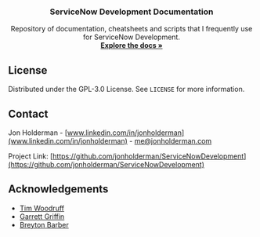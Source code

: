<h3 align="center">ServiceNow Development Documentation</h3>

<p align="center">
  Repository of documentation, cheatsheets and scripts that I frequently use for ServiceNow Development.
  <br />
  <a href="https://github.com/jonholderman/ServiceNowDevelopment"><strong>Explore the docs »</strong></a>
</p>

<!-- LICENSE -->

## License

Distributed under the GPL-3.0 License. See `LICENSE` for more information.

<!-- CONTACT -->

## Contact

Jon Holderman - [www.linkedin.com/in/jonholderman](www.linkedin.com/in/jonholderman) - me@jonholderman.com

Project Link: [https://github.com/jonholderman/ServiceNowDevelopment](https://github.com/jonholderman/ServiceNowDevelopment)

<!-- ACKNOWLEDGEMENTS -->

## Acknowledgements

- [Tim Woodruff](TimothyWoodruff.com)
- [Garrett Griffin](@SNC_GarrettNow)
- [Breyton Barber](dev.breyton.barber@gmail.com)

[forks-shield]: https://img.shields.io/github/forks/jonholderman/repo.svg?style=for-the-badge
[forks-url]: https://github.com/jonholderman/repo/network/members
[stars-shield]: https://img.shields.io/github/stars/jonholderman/repo.svg?style=for-the-badge
[stars-url]: https://github.com/jonholderman/repo/stargazers
[license-shield]: https://img.shields.io/github/license/jonholderman/repo.svg?style=for-the-badge
[license-url]: https://github.com/jonholderman/repo/blob/master/LICENSE.txt
[linkedin-shield]: https://img.shields.io/badge/-LinkedIn-black.svg?style=for-the-badge&logo=linkedin&colorB=555
[linkedin-url]: https://linkedin.com/in/jonholderman
